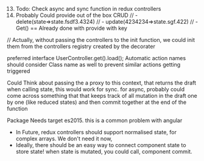 13) Todo: Check async and sync function in redux controllers
15) Probably Could provide out of the box CRUD
// - delete(state=>state.fsdf3.4324)
// - update(4234234=>state.sgf.422)
// - Get() == Already done with provide with key

// Actually, without passing the controllers to the init function, we could init them from the controllers registry created by the decorater


preferred interface UserController.get().load();
Automatic action names should consider Class name as well to prevent similar actions getting triggered


Could Think about passing the a proxy to this context, that returns the draft when calling state, this would work for sync.
for async, probably could come across something that that keeps track of all mutation in the draft one by one (like reduced states) and then commit together at the end of the function


Package Needs target es2015. this is a common problem with angular


- In Future, redux controllers should support normalised state, for complex arrays. We don't need it now,
- Ideally, there should be an easy way to connect component state to store state! when state is mutated, you could call, component commit.
